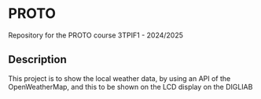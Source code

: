 # PROTO
Repository for the PROTO course 3TPIF1 - 2024/2025
## Description
This project is to show the local weather data, by using an API of the OpenWeatherMap, and this to be shown on the LCD display on the DIGLIAB
